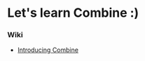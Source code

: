 # Let's learn Combine :)

### Wiki
- <a href="https://github.com/kyeoeol/combine-learning/wiki/Introducing-Combine">Introducing Combine</a>
